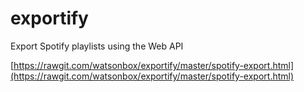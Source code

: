 # exportify

Export Spotify playlists using the Web API

[https://rawgit.com/watsonbox/exportify/master/spotify-export.html](https://rawgit.com/watsonbox/exportify/master/spotify-export.html)